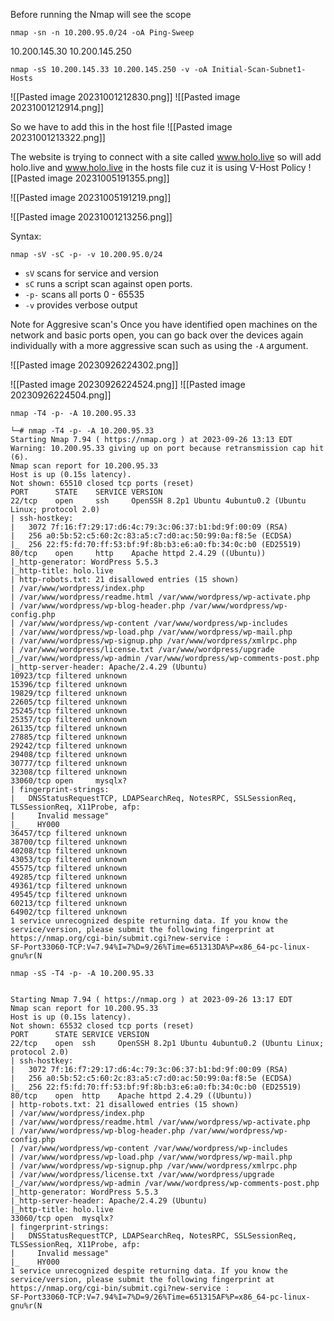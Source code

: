 Before running the Nmap will see the scope 
```
nmap -sn -n 10.200.95.0/24 -oA Ping-Sweep
```
10.200.145.30
10.200.145.250

```
nmap -sS 10.200.145.33 10.200.145.250 -v -oA Initial-Scan-Subnet1-Hosts
```

![[Pasted image 20231001212830.png]]
![[Pasted image 20231001212914.png]]

So we have to add this in the host file
![[Pasted image 20231001213322.png]]

The website is trying to connect with a site called www.holo.live 
so will add holo.live and www.holo.live in the hosts file cuz it is using V-Host Policy
![[Pasted image 20231005191355.png]]

![[Pasted image 20231005191219.png]]

![[Pasted image 20231001213256.png]]


Syntax: 
```
nmap -sV -sC -p- -v 10.200.95.0/24
```

- `sV` scans for service and version
- `sC` runs a script scan against open ports.
- `-p-` scans all ports 0 - 65535
- `-v` provides verbose output

Note for Aggresive scan's
Once you have identified open machines on the network and basic ports open, you can go back over the devices again individually with a more aggressive scan such as using the `-A` argument.

![[Pasted image 20230926224302.png]]

![[Pasted image 20230926224524.png]]
![[Pasted image 20230926224504.png]]

```
nmap -T4 -p- -A 10.200.95.33
```

```
└─# nmap -T4 -p- -A 10.200.95.33        
Starting Nmap 7.94 ( https://nmap.org ) at 2023-09-26 13:13 EDT
Warning: 10.200.95.33 giving up on port because retransmission cap hit (6).
Nmap scan report for 10.200.95.33
Host is up (0.15s latency).
Not shown: 65510 closed tcp ports (reset)
PORT      STATE    SERVICE VERSION
22/tcp    open     ssh     OpenSSH 8.2p1 Ubuntu 4ubuntu0.2 (Ubuntu Linux; protocol 2.0)
| ssh-hostkey: 
|   3072 7f:16:f7:29:17:d6:4c:79:3c:06:37:b1:bd:9f:00:09 (RSA)
|   256 a0:5b:52:c5:60:2c:83:a5:c7:d0:ac:50:99:0a:f8:5e (ECDSA)
|_  256 22:f5:fd:70:ff:53:bf:9f:8b:b3:e6:a0:fb:34:0c:b0 (ED25519)
80/tcp    open     http    Apache httpd 2.4.29 ((Ubuntu))
|_http-generator: WordPress 5.5.3
|_http-title: holo.live
| http-robots.txt: 21 disallowed entries (15 shown)
| /var/www/wordpress/index.php 
| /var/www/wordpress/readme.html /var/www/wordpress/wp-activate.php 
| /var/www/wordpress/wp-blog-header.php /var/www/wordpress/wp-config.php 
| /var/www/wordpress/wp-content /var/www/wordpress/wp-includes 
| /var/www/wordpress/wp-load.php /var/www/wordpress/wp-mail.php 
| /var/www/wordpress/wp-signup.php /var/www/wordpress/xmlrpc.php 
| /var/www/wordpress/license.txt /var/www/wordpress/upgrade 
|_/var/www/wordpress/wp-admin /var/www/wordpress/wp-comments-post.php
|_http-server-header: Apache/2.4.29 (Ubuntu)
10923/tcp filtered unknown
15396/tcp filtered unknown
19829/tcp filtered unknown
22605/tcp filtered unknown
25245/tcp filtered unknown
25357/tcp filtered unknown
26135/tcp filtered unknown
27885/tcp filtered unknown
29242/tcp filtered unknown
29408/tcp filtered unknown
30777/tcp filtered unknown
32308/tcp filtered unknown
33060/tcp open     mysqlx?
| fingerprint-strings: 
|   DNSStatusRequestTCP, LDAPSearchReq, NotesRPC, SSLSessionReq, TLSSessionReq, X11Probe, afp: 
|     Invalid message"
|_    HY000
36457/tcp filtered unknown
38700/tcp filtered unknown
40208/tcp filtered unknown
43053/tcp filtered unknown
45575/tcp filtered unknown
49285/tcp filtered unknown
49361/tcp filtered unknown
49545/tcp filtered unknown
60213/tcp filtered unknown
64902/tcp filtered unknown
1 service unrecognized despite returning data. If you know the service/version, please submit the following fingerprint at https://nmap.org/cgi-bin/submit.cgi?new-service :
SF-Port33060-TCP:V=7.94%I=7%D=9/26%Time=651313DA%P=x86_64-pc-linux-gnu%r(N

```

```
nmap -sS -T4 -p- -A 10.200.95.33  


Starting Nmap 7.94 ( https://nmap.org ) at 2023-09-26 13:17 EDT
Nmap scan report for 10.200.95.33
Host is up (0.15s latency).
Not shown: 65532 closed tcp ports (reset)
PORT      STATE SERVICE VERSION
22/tcp    open  ssh     OpenSSH 8.2p1 Ubuntu 4ubuntu0.2 (Ubuntu Linux; protocol 2.0)
| ssh-hostkey: 
|   3072 7f:16:f7:29:17:d6:4c:79:3c:06:37:b1:bd:9f:00:09 (RSA)
|   256 a0:5b:52:c5:60:2c:83:a5:c7:d0:ac:50:99:0a:f8:5e (ECDSA)
|_  256 22:f5:fd:70:ff:53:bf:9f:8b:b3:e6:a0:fb:34:0c:b0 (ED25519)
80/tcp    open  http    Apache httpd 2.4.29 ((Ubuntu))
| http-robots.txt: 21 disallowed entries (15 shown)
| /var/www/wordpress/index.php 
| /var/www/wordpress/readme.html /var/www/wordpress/wp-activate.php 
| /var/www/wordpress/wp-blog-header.php /var/www/wordpress/wp-config.php 
| /var/www/wordpress/wp-content /var/www/wordpress/wp-includes 
| /var/www/wordpress/wp-load.php /var/www/wordpress/wp-mail.php 
| /var/www/wordpress/wp-signup.php /var/www/wordpress/xmlrpc.php 
| /var/www/wordpress/license.txt /var/www/wordpress/upgrade 
|_/var/www/wordpress/wp-admin /var/www/wordpress/wp-comments-post.php
|_http-generator: WordPress 5.5.3
|_http-server-header: Apache/2.4.29 (Ubuntu)
|_http-title: holo.live
33060/tcp open  mysqlx?
| fingerprint-strings: 
|   DNSStatusRequestTCP, LDAPSearchReq, NotesRPC, SSLSessionReq, TLSSessionReq, X11Probe, afp: 
|     Invalid message"
|_    HY000
1 service unrecognized despite returning data. If you know the service/version, please submit the following fingerprint at https://nmap.org/cgi-bin/submit.cgi?new-service :
SF-Port33060-TCP:V=7.94%I=7%D=9/26%Time=651315AF%P=x86_64-pc-linux-gnu%r(N

```

